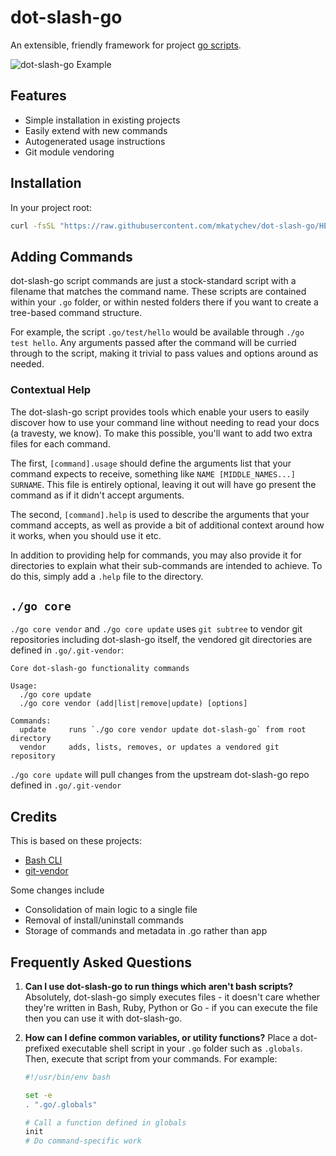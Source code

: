 # dot-slash-go

An extensible, friendly framework for project [go scripts](https://www.thoughtworks.com/insights/blog/praise-go-script-part-i).

![dot-slash-go Example](https://user-images.githubusercontent.com/11223234/104383755-3cadad80-5528-11eb-9c81-529dc70c36c7.png)

## Features

* Simple installation in existing projects
* Easily extend with new commands
* Autogenerated usage instructions
* Git module vendoring

## Installation

In your project root:

```sh
curl -fsSL "https://raw.githubusercontent.com/mkatychev/dot-slash-go/HEAD/.go/core/vendor" | bash -s -- init github.com/mkatychev/dot-slash-go
```

## Adding Commands
dot-slash-go script commands are just a stock-standard script with a filename that matches the command name.
These scripts are contained within your `.go` folder, or within nested folders there if you want
to create a tree-based command structure.

For example, the script `.go/test/hello` would be available through `./go test hello`. Any arguments
passed after the command will be curried through to the script, making it trivial to pass values and
options around as needed.

### Contextual Help
The dot-slash-go script provides tools which enable your users to easily discover how to use your 
command line without needing to read your docs (a travesty, we know). To make this possible, 
you'll want to add two extra files for each command.

The first, `[command].usage` should define the arguments list that your command expects to receive,
something like `NAME [MIDDLE_NAMES...] SURNAME`. This file is entirely optional, leaving it out will
have go present the command as if it didn't accept arguments.

The second, `[command].help` is used to describe the arguments that your command accepts, as well as
provide a bit of additional context around how it works, when you should use it etc.

In addition to providing help for commands, you may also provide it for directories to explain what
their sub-commands are intended to achieve. To do this, simply add a `.help` file to the directory.


## `./go core`

`./go core vendor` and `./go core update` uses `git subtree` to vendor git repositories including dot-slash-go itself, the vendored git directories are defined in `.go/.git-vendor`:

```
Core dot-slash-go functionality commands

Usage:
  ./go core update
  ./go core vendor (add|list|remove|update) [options]

Commands:
  update     runs `./go core vendor update dot-slash-go` from root directory
  vendor     adds, lists, removes, or updates a vendored git repository
```

`./go core update` will pull changes from the upstream dot-slash-go repo defined in `.go/.git-vendor`

## Credits
This is based on these projects:
* [Bash CLI](https://github.com/SierraSoftworks/bash-cli)
* [git-vendor](https://github.com/brettlangdon/git-vendor)

Some changes include
* Consolidation of main logic to a single file
* Removal of install/uninstall commands
* Storage of commands and metadata in .go rather than app

## Frequently Asked Questions

1. **Can I use dot-slash-go to run things which aren't bash scripts?**
   Absolutely, dot-slash-go simply executes files - it doesn't care whether they're written in Bash, Ruby,
   Python or Go - if you can execute the file then you can use it with dot-slash-go.

1. **How can I define common variables, or utility functions?**
   Place a dot-prefixed executable shell script in your `.go` folder such as `.globals`. Then, execute 
   that script from your commands. For example:
   
   ```bash
   #!/usr/bin/env bash
   
   set -e
   . ".go/.globals"
   
   # Call a function defined in globals
   init
   # Do command-specific work
   ```
